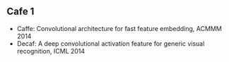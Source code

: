 ## Cafe 1

- Caffe: Convolutional architecture for fast feature embedding, ACMMM 2014
- Decaf: A deep convolutional activation feature for generic visual recognition, ICML 2014
